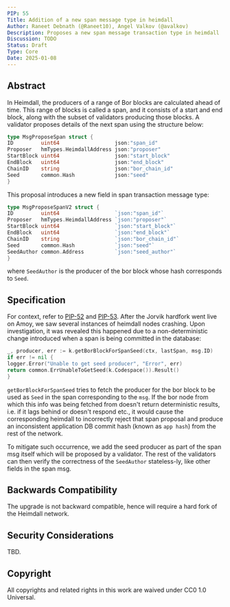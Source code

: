 ```yaml
---
PIP: 55
Title: Addition of a new span message type in heimdall
Author: Raneet Debnath (@Raneet10), Angel Valkov (@avalkov)
Description: Proposes a new span message transaction type in heimdall
Discussion: TODO
Status: Draft
Type: Core
Date: 2025-01-08
---
```


## Abstract
In Heimdall, the producers of a range of Bor blocks are calculated ahead of time. This range of blocks is called a span, and it consists of a start and end block, along with the subset of validators producing those blocks.
A validator proposes details of the next span using the structure below:

```go
type MsgProposeSpan struct {
ID         uint64                  json:"span_id"
Proposer   hmTypes.HeimdallAddress json:"proposer"
StartBlock uint64                  json:"start_block"
EndBlock   uint64                  json:"end_block"
ChainID    string                  json:"bor_chain_id"
Seed       common.Hash             json:"seed"
}
```

This proposal introduces a new field in span transaction message type:

```go
type MsgProposeSpanV2 struct {
ID         uint64                  `json:"span_id"`
Proposer   hmTypes.HeimdallAddress `json:"proposer"`
StartBlock uint64                  `json:"start_block"`
EndBlock   uint64                  `json:"end_block"`
ChainID    string                  `json:"bor_chain_id"`
Seed       common.Hash             `json:"seed"`
SeedAuthor common.Address          `json:"seed_author"`
}
```

where `SeedAuthor` is the producer of the bor block whose hash corresponds to `Seed`.

## Specification
For context, refer to [PIP-52]() and [PIP-53]().
After the Jorvik hardfork went live on Amoy, we saw several instances of heimdall nodes crashing. Upon investigation, it was revealed this happened due to a non-deterministic change introduced when a span is being committed in the database:

```go
_, producer, err := k.getBorBlockForSpanSeed(ctx, lastSpan, msg.ID)
if err != nil {
logger.Error("Unable to get seed producer", "Error", err)
return common.ErrUnableToGetSeed(k.Codespace()).Result()
}
```

`getBorBlockForSpanSeed` tries to fetch the producer for the bor block to be used as `Seed` in the span corresponding to the `msg`. If the bor node from which this info was being fetched from doesn't return deterministic results, i.e. if it lags behind or doesn't respond etc., it would cause the corresponding heimdall to incorrectly reject that span proposal and produce an inconsistent application DB commit hash (known as `app hash`) from the rest of the network.

To mitigate such occurrence, we add the seed producer as part of the span msg itself which will be proposed by a validator. The rest of the validators can then verify the correctness of the `SeedAuthor` stateless-ly, like other fields in the span msg.

## Backwards Compatibility
The upgrade is not backward compatible, hence will require a hard fork of the Heimdall network.

## Security Considerations
TBD.

## Copyright
All copyrights and related rights in this work are waived under CC0 1.0 Universal.
